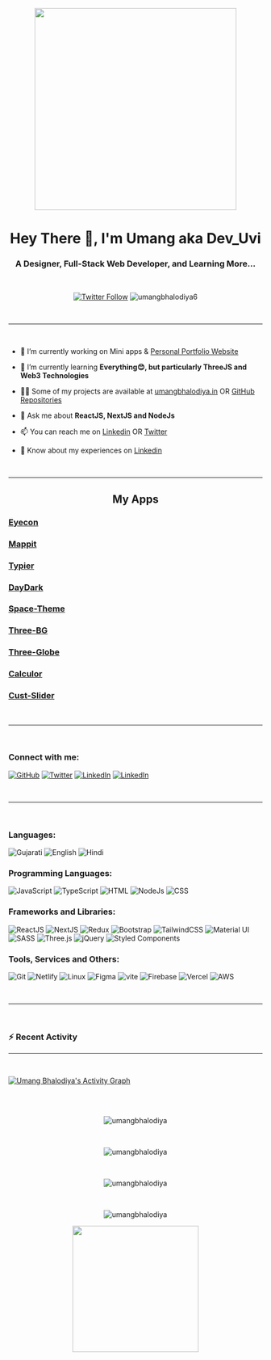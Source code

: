 
<p align="center"><img align="center" height="400px" width="400px" src="https://dev-items.s3.ap-south-1.amazonaws.com/flame-remote-working.gif"/></p>
<p align="center"> 
<h1 align="center">Hey There 👋, I'm Umang aka Dev_Uvi</h1>
<h3 align="center">A Designer, Full-Stack Web Developer, and Learning More...</h3>
<br/>
<p align="center"> <a href="https://twitter.com/umangbhalodiya6" target="_blank"><img alt="Twitter Follow" src="https://img.shields.io/twitter/follow/umangbhalodiya6?color=%231DA1F2&label=Follow%20%40umangbhalodiya6&logo=twitter&style=flat-square"></a> 
<img src="https://komarev.com/ghpvc/?username=umangbhalodiya6&label=Profile%20views&color=e0245e&style=flat-square" alt="umangbhalodiya6" /></p>
<br/>
 
---

<br/>

- 🔭 I’m currently working on Mini apps & [Personal Portfolio Website](https://umangbhalodiya.in)

- 🌱 I’m currently learning **Everything😊, but particularly ThreeJS and Web3 Technologies**

- 👨‍💻 Some of my projects are available at [umangbhalodiya.in](https://www.umangbhalodiya.in/#portfolio) OR [GitHub Repositories](https://github.com/umangbhalodiya?tab=repositories)

- 💬 Ask me about **ReactJS, NextJS and NodeJs**

- 📫 You can reach me on [Linkedin](https://www.linkedin.com/in/umang-bhalodiya-06a8b8202) OR [Twitter](https://twitter.com/umangbhalodiya6)

- 📄 Know about my experiences on [Linkedin](https://www.linkedin.com/in/umang-bhalodiya-06a8b8202/)
<!--
- ⚡ Fun Fact **I don't talk much, I let my work do all the talking**
  -->

<br/>

---


<h2 align="center">My Apps</h3>
<h3><a href="https://eyecon.netlify.app">Eyecon</a></h4> 
<h3><a href="https://mappitapp.netlify.app">Mappit</a></h4> 
<h3><a href="https://typier.netlify.app">Typier</a></h4> 
<h3><a href="https://daydark.netlify.app">DayDark</a></h4> 
<h3><a href="https://spacetheme.netlify.app">Space-Theme</a></h4> 
<h3><a href="https://threebg.netlify.app">Three-BG</a></h4> 
<h3><a href="https://threeglobe.netlify.app">Three-Globe</a></h4> 
<h3><a href="https://calculor.netlify.app">Calculor</a></h4> 
<h3><a href="https://custslider.netlify.app">Cust-Slider</a></h4> 
<br/>

---

<br/>

<h3 align="left">Connect with me:</h3>
<p align="left">
 
<a href="https://github.com/umangbhalodiya" target="blank"><img alt="GitHub" src="https://img.shields.io/badge/github-181717?&style=for-the-badge&logo=github&logoColor=white"/></a>
<a href="https://twitter.com/umangbhalodiya6" target="blank"><img alt="Twitter" src="https://img.shields.io/badge/twitter-1DA1F2?&style=for-the-badge&logo=Twitter&logoColor=white"/></a>
<a href="https://www.linkedin.com/in/umang-bhalodiya-06a8b8202/" target="blank"><img alt="LinkedIn" src="https://img.shields.io/badge/linkedin-0077B5?&style=for-the-badge&logo=linkedin&logoColor=white"/></a>
<a href="https://instagram.com/umangbhalodiya" target="blank"><img alt="LinkedIn" src="https://img.shields.io/badge/instagram-E4405F?&style=for-the-badge&logo=instagram&logoColor=white"/></a>
</p>
<br/>

---

<br/>

<h3 align="left">Languages:</h3>
<p align="left">
<img src="https://img.shields.io/badge/Gujarati-e02463?style=for-the-badge" alt="Gujarati"/>
<img src="https://img.shields.io/badge/English-e02463?style=for-the-badge" alt="English"/>
<img src="https://img.shields.io/badge/Hindi-e02463?style=for-the-badge" alt="Hindi"/>
</p>

<h3 align="left">Programming Languages:</h3>
<p align="left">
<img alt="JavaScript" src="https://img.shields.io/badge/javascript%20-%23323330?&style=for-the-badge&logo=javascript&logoColor=%23F7DF1E"/>
<img alt="TypeScript" src="https://img.shields.io/badge/typescript%20-%23007ACC?&style=for-the-badge&logo=typescript&logoColor=white"/>
<img alt="HTML" src="https://img.shields.io/badge/html%20-%23E34F26?&style=for-the-badge&logo=html5&logoColor=white"/>
<img alt="NodeJs" src="https://img.shields.io/badge/nodejs%20-%2338B2AC?&style=for-the-badge&logo=nodejs-css&logoColor=white"/>
<img alt="CSS" src="https://img.shields.io/badge/css%20-%231572B6?&style=for-the-badge&logo=css3&logoColor=white"/>
 </p>

<h3 align="left">Frameworks and Libraries:</h3>
<p align="left">
<img alt="ReactJS" src="https://img.shields.io/badge/reactjs%20-%2320232a?&style=for-the-badge&logo=react&logoColor=%2361DAFB"/>
<img alt="NextJS" src="https://img.shields.io/badge/nextjs%20-%23000000?&style=for-the-badge&logo=next.js&logoColor=white"/>
<img alt="Redux" src="https://img.shields.io/badge/redux%20-%23593d88?&style=for-the-badge&logo=redux&logoColor=white"/>
<img alt="Bootstrap" src="https://img.shields.io/badge/bootstrap%20-%23563D7C?&style=for-the-badge&logo=bootstrap&logoColor=white"/>
<img alt="TailwindCSS" src="https://img.shields.io/badge/tailwindcss%20-%2338B2AC?&style=for-the-badge&logo=tailwind-css&logoColor=white"/>
<img alt="Material UI" src="https://img.shields.io/badge/Material%20UI%20-%23007FFF?&style=for-the-badge&logo=mui&logoColor=white"/>
<img alt="SASS" src="https://img.shields.io/badge/SASS%20-hotpink?&style=for-the-badge&logo=SASS&logoColor=white"/>
<img alt="Three.js" src="https://img.shields.io/badge/Three%2Ejs-000000?style=for-the-badge&logo=three%2Ejs&logoColor=white"/>
<img alt="jQuery" src="https://img.shields.io/badge/jquery%20-%230769AD?&style=for-the-badge&logo=jquery&logoColor=white"/>
<img alt="Styled Components" src="https://img.shields.io/badge/Styled%20Components-DB7093?style=for-the-badge&logo=styled-components&logoColor=white"/>
</p>

<h3 align="left">Tools, Services and Others:</h3>
<p align="left">
<img alt="Git" src="https://img.shields.io/badge/git%20-%23F05033?&style=for-the-badge&logo=git&logoColor=white"/>
<img alt="Netlify" src="https://img.shields.io/badge/netlify-%230E1E25?&style=for-the-badge&logo=netlify&logoColor=00C7B7"/>
<img alt="Linux" src="https://img.shields.io/badge/linux%20-%23FCC624?&style=for-the-badge&logo=linux&logoColor=black"/>
<img alt="Figma" src="https://img.shields.io/badge/figma%20-%23F24E1E?&style=for-the-badge&logo=figma&logoColor=white"/>
<img alt="vite" src="https://img.shields.io/badge/vite%20-%23646cff?&style=for-the-badge&logo=vite&logoColor=white" />
<img alt="Firebase" src="https://img.shields.io/badge/firebase-%23039BE5?style=for-the-badge&logo=firebase"/>
<img alt="Vercel" src="https://img.shields.io/badge/Vercel-%23000000?style=for-the-badge&logo=vercel"/>
<img alt="AWS" src="https://img.shields.io/badge/aws%20-%23F24E1E?&style=for-the-badge&logo=aws&logoColor=white"/>
 </p>
<br/>

---

&nbsp;

 
### :zap: Recent Activity

<!--START_SECTION:activity-->

<!--END_SECTION:activity-->

---

<br/>
 


<a href="https://github.com/umangbhalodiya/github-readme-activity-graph"><img alt="Umang Bhalodiya's Activity Graph" src="https://activity-graph.herokuapp.com/graph?username=umangbhalodiya&theme=react-dark&hide_border=true&area=true" /></a>

<br/>
<br/>

<p align="center"><img align="center" src="https://github-profile-trophy.vercel.app/?username=umangbhalodiya&column=2&margin-w=6&margin-h=6&no-frame=true&theme=dracula" alt="umangbhalodiya" /></p>

&nbsp;

<p align="center"><img align="center" src="https://github-readme-stats.vercel.app/api/top-langs?username=umangbhalodiya&layout=compact&langs_count=10&theme=synthwave&title_color=ff6696&text_color=ff4d85&hide_border=true" alt="umangbhalodiya" /></p>

&nbsp;

<p align="center"><img align="center" src="https://github-readme-stats.vercel.app/api?username=umangbhalodiya&show_icons=true&count_private=true&show_icons=true&theme=synthwave&title_color=ff6696&text_color=ff4d85&icon_color=ff6696&hide_border=true" alt="umangbhalodiya" /></p>

&nbsp;

<p align="center"><img align="center" src="https://github-readme-streak-stats.herokuapp.com/?user=umangbhalodiya&theme=synthwave&hide_border=true&ring=de3163&fire=de3163&stroke=de3163&currStreakNum=de3163&dates=de3163&currStreakLabel=de3163&sideNums=de3163&sideLabels=de3163" alt="umangbhalodiya" /></p>

<p align="center"><img align="center" height="250px" width="250px" src="https://dev-items.s3.ap-south-1.amazonaws.com/cyborg-18+(1).gif"/></p>
<!-- <p align="center"><img align="center" alt="cv" src="https://dev-items.s3.ap-south-1.amazonaws.com/umng.jpg" /></p> -->

<!--
credits:
https://simpleicons.org
https://Shields.io
https://github.com/anuraghazra/github-readme-stats
https://github.com/Ileriayo/markdown-badges
https://github.com/rahuldkjain/github-profile-readme-generator
https://github.com/DenverCoder1/github-readme-streak-stats
https://github.com/ryo-ma/github-profile-trophy
https://github.com/antonkomarev/github-profile-views-counter
https://www.youtube.com/watch?v=n6d4KHSKqGk
-->

